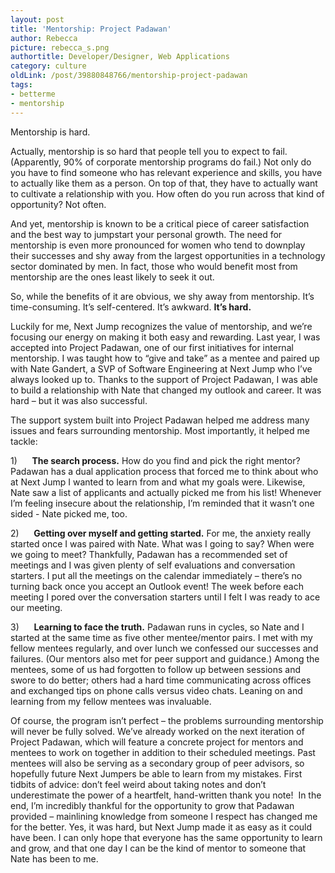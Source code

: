 ```yaml
---
layout: post
title: 'Mentorship: Project Padawan'
author: Rebecca
picture: rebecca_s.png
authortitle: Developer/Designer, Web Applications
category: culture
oldLink: /post/39880848766/mentorship-project-padawan
tags:
- betterme
- mentorship
---
```

Mentorship is hard.

Actually, mentorship is so hard that people tell you to expect to fail. (Apparently, 90% of corporate mentorship programs do fail.) Not only do you have to find someone who has relevant experience and skills, you have to actually like them as a person. On top of that, they have to actually want to cultivate a relationship with you. How often do you run across that kind of opportunity? Not often.

And yet, mentorship is known to be a critical piece of career satisfaction and the best way to jumpstart your personal growth. The need for mentorship is even more pronounced for women who tend to downplay their successes and shy away from the largest opportunities in a technology sector dominated by men. In fact, those who would benefit most from mentorship are the ones least likely to seek it out.

So, while the benefits of it are obvious, we shy away from mentorship. It’s time-consuming. It’s self-centered. It’s awkward. **It’s hard.**

Luckily for me, Next Jump recognizes the value of mentorship, and we’re focusing our energy on making it both easy and rewarding. Last year, I was accepted into Project Padawan, one of our first initiatives for internal mentorship. I was taught how to “give and take” as a mentee and paired up with Nate Gandert, a SVP of Software Engineering at Next Jump who I’ve always looked up to. Thanks to the support of Project Padawan, I was able to build a relationship with Nate that changed my outlook and career. It was hard – but it was also successful. 

The support system built into Project Padawan helped me address many issues and fears surrounding mentorship. Most importantly, it helped me tackle:

1)      **The search process.** How do you find and pick the right mentor? Padawan has a dual application process that forced me to think about who at Next Jump I wanted to learn from and what my goals were. Likewise, Nate saw a list of applicants and actually picked me from his list! Whenever I’m feeling insecure about the relationship, I’m reminded that it wasn’t one sided - Nate picked me, too.

2)      **Getting over myself and getting started.** For me, the anxiety really started once I was paired with Nate. What was I going to say? When were we going to meet? Thankfully, Padawan has a recommended set of meetings and I was given plenty of self evaluations and conversation starters. I put all the meetings on the calendar immediately – there’s no turning back once you accept an Outlook event! The week before each meeting I pored over the conversation starters until I felt I was ready to ace our meeting.

3)      **Learning to face the truth.** Padawan runs in cycles, so Nate and I started at the same time as five other mentee/mentor pairs. I met with my fellow mentees regularly, and over lunch we confessed our successes and failures. (Our mentors also met for peer support and guidance.) Among the mentees, some of us had forgotten to follow up between sessions and swore to do better; others had a hard time communicating across offices and exchanged tips on phone calls versus video chats. Leaning on and learning from my fellow mentees was invaluable.

Of course, the program isn’t perfect – the problems surrounding mentorship will never be fully solved. We’ve already worked on the next iteration of Project Padawan, which will feature a concrete project for mentors and mentees to work on together in addition to their scheduled meetings. Past mentees will also be serving as a secondary group of peer advisors, so hopefully future Next Jumpers be able to learn from my mistakes. First tidbits of advice: don’t feel weird about taking notes and don’t underestimate the power of a heartfelt, hand-written thank you note! 
In the end, I’m incredibly thankful for the opportunity to grow that Padawan provided – mainlining knowledge from someone I respect has changed me for the better. Yes, it was hard, but Next Jump made it as easy as it could have been. I can only hope that everyone has the same opportunity to learn and grow, and that one day I can be the kind of mentor to someone that Nate has been to me.
